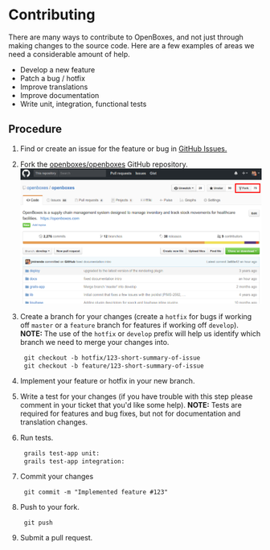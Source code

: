 # Contributing
There are many ways to contribute to OpenBoxes, and not just through making changes to the source code. 
Here are a few examples of areas we need a considerable amount of help.

* Develop a new feature 
* Patch a bug / hotfix 
* Improve translations 
* Improve documentation
* Write unit, integration, functional tests

## Procedure

1. Find or create an issue for the feature or bug in [GitHub Issues.](https://github.com/openboxes/openboxes/issues)

1. Fork the [openboxes/openboxes](https://github.com/openboxes/openboxes) GitHub repository. ![Fork Repo](../img/fork-repo.png)

1. Create a branch for your changes (create a `hotfix` for bugs if working off `master` or a `feature` branch for 
features if working off `develop`). **NOTE:** The use of the `hotfix` or `develop` prefix will help us identify which 
branch we need to merge your changes into. 
 
        git checkout -b hotfix/123-short-summary-of-issue
        git checkout -b feature/123-short-summary-of-issue

1. Implement your feature or hotfix in your new branch.

1. Write a test for your changes (if you have trouble with this step please comment in your ticket that you'd like some help). **NOTE:** Tests are required for features and bug fixes, but not for documentation and translation changes.

1. Run tests. 
        
        grails test-app unit:
        grails test-app integration:

1. Commit your changes 

        git commit -m "Implemented feature #123"

1. Push to your fork.

        git push 
        
1. Submit a pull request.

